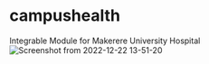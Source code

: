 # campushealth
Integrable Module for Makerere University Hospital
![Screenshot from 2022-12-22 13-51-20](https://user-images.githubusercontent.com/78595738/209119918-a95aeee3-c48f-4e1d-af05-95729cbd1ff9.png)

